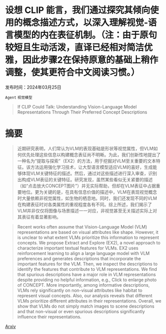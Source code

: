 # 设想 CLIP 能言，我们通过探究其倾向使用的概念描述方式，以深入理解视觉-语言模型的内在表征机制。（注：由于原句较短且生动活泼，直译已经相对简洁优雅，因此步骤2在保持原意的基础上稍作调整，使其更符合中文阅读习惯。）

发布时间：2024年03月25日

`Agent` `视觉模型`

> If CLIP Could Talk: Understanding Vision-Language Model Representations Through Their Preferred Concept Descriptions

# 摘要

> 近期研究表明，人们常认为VLM的表现基础是形状等视觉属性，但VLM如何优先处理这些信息以构建概念表征尚不明晰。为此，我们创新性地提出了一种名为“提取与探索”（EX2）的方法，用于挖掘对VLM至关重要的文本特征。该方法运用强化学习技术，让大型语言模型适应VLM的喜好，生成能够体现VLM关键特征的描述。然后，通过对这些描述进行深入审查，识别出构成VLM表征的关键特征。研究发现，虽然某些看似无关紧要的描述（如“点击放大CONCEPT图片”）并无实际帮助，但却在VLM表征中占据重要地位。更为关键的是，在具有信息价值的描述中，VLM在表现视觉概念时大量依赖非视觉属性，如生物的栖息地。同时，我们还发现不同的VLM在构建表征时对各类属性的重视程度各有不同。综上所述，我们揭示了VLM并非仅仅将图像与场景描述一一对应，非视觉甚至无关描述实际上对其表征有着显著影响。

> Recent works often assume that Vision-Language Model (VLM) representations are based on visual attributes like shape. However, it is unclear to what extent VLMs prioritize this information to represent concepts. We propose Extract and Explore (EX2), a novel approach to characterize important textual features for VLMs. EX2 uses reinforcement learning to align a large language model with VLM preferences and generates descriptions that incorporate the important features for the VLM. Then, we inspect the descriptions to identify the features that contribute to VLM representations. We find that spurious descriptions have a major role in VLM representations despite providing no helpful information, e.g., Click to enlarge photo of CONCEPT. More importantly, among informative descriptions, VLMs rely significantly on non-visual attributes like habitat to represent visual concepts. Also, our analysis reveals that different VLMs prioritize different attributes in their representations. Overall, we show that VLMs do not simply match images to scene descriptions and that non-visual or even spurious descriptions significantly influence their representations.

[Arxiv](https://arxiv.org/abs/2403.16442)